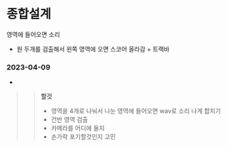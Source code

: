 # 종합설계
 영역에 들어오면 소리
 
 
 - 원 두개를 검출해서 왼쪽 영역에 오면 스코어 올라감 + 트랙바 
### 2023-04-09
- 
>>**할것** 
>>- 영역을 4개로 나눠서 나눈 영역에 들어오면 wav로 소리 나게 합치기 
>>- 건반 영역 검출 
>>- 카메라를 어디에 둘지 
>>- 손가락 포기할것인지 고민
